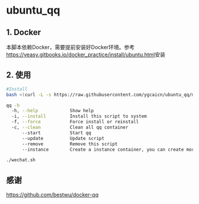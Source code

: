 # ubuntu_qq

## 1. Docker

本脚本依赖Docker，需要提前安装好Docker环境。参考<https://yeasy.gitbooks.io/docker_practice/install/ubuntu.html>安装




## 2. 使用

```sh
#Install
bash <(curl -L -s https://raw.githubusercontent.com/ygcaicn/ubuntu_qq/master/qq.sh)

qq -h
  -h, --help            Show help
  -i, --install         Install this script to system
  -f, --force           Force install or reinstall
  -c, --clean           Clean all qq container
      --start           Start qq
      --update          Update script
      --remove          Remove this script
      --instance        Create a instance container, you can create more then one using this option

./wechat.sh
```

## 感谢

<https://github.com/bestwu/docker-qq>